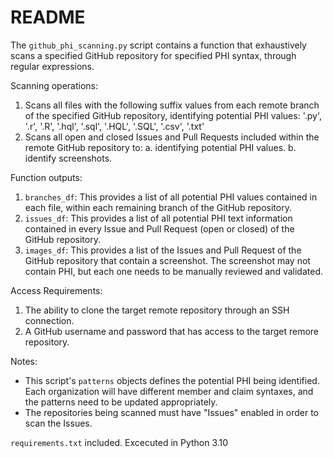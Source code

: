 # README

The `github_phi_scanning.py` script contains a function that exhaustively scans a specified GitHub repository 
for specified PHI syntax, through regular expressions. 

Scanning operations:
  1. Scans all files with the following suffix values from each remote branch of the specified
     GitHub repository, identifying potential PHI values: 
     '.py', '.r', '.R', '.hql', '.sql', '.HQL', '.SQL', '.csv', '.txt'
  2. Scans all open and closed Issues and Pull Requests included within the remote GitHub
     repository to:
     a. identifying potential PHI values.
     b. identify screenshots.
     
Function outputs:
  1. `branches_df`: This provides a list of all 
     potential PHI values contained in each file, within each remaining branch of 
     the GitHub repository.
  2. `issues_df`: This provides a list of 
     all potential PHI text information contained in every Issue and Pull Request (open
     or closed) of the GitHub repository.
  3. `images_df`: This provides a list of 
     the Issues and Pull Request of the GitHub repository that contain a screenshot. The 
     screenshot may not contain PHI, but each one needs to be manually reviewed and validated.
     

Access Requirements:
  1. The ability to clone the target remote repository through an SSH connection.
  2. A GitHub username and password that has access to the target remore repository.
  

Notes:
  - This script's `patterns` objects defines the potential PHI being identified. Each
    organization will have different member and claim syntaxes, and the patterns need
    to be updated appropriately.
  - The repositories being scanned must have "Issues" enabled in order to scan the Issues.

`requirements.txt` included. Excecuted in Python 3.10
